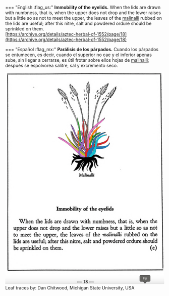 
=== "English :flag_us:"
    **Immobility of the eyelids.** When the lids are drawn with numbness, that is, when the upper does not drop and the lower raises but a little so as not to meet the upper, the leaves of the [malinalli](Malinalli.md) rubbed on the lids are useful; after this nitre, salt and powdered ordure should be sprinkled on them.  
    [https://archive.org/details/aztec-herbal-of-1552/page/18](https://archive.org/details/aztec-herbal-of-1552/page/18)  


=== "Español :flag_mx:"
    **Parálisis de los párpados.** Cuando los párpados se entumecen, es decir, cuando el superior no cae y el inferior apenas sube, sin llegar a cerrarse, es útil frotar sobre ellos hojas de [malinalli](Malinalli.md); después se espolvorea salitre, sal y excremento seco.  


![D_p018.png](assets/D_p018.png)  
Leaf traces by: Dan Chitwood, Michigan State University, USA  